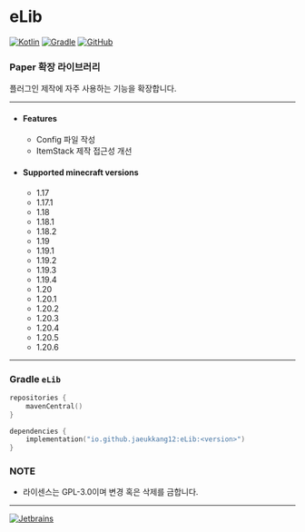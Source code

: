 # eLib

[![Kotlin](https://img.shields.io/badge/java-17-ED8B00.svg?logo=java)](https://www.azul.com/)
[![Gradle](https://img.shields.io/badge/gradle-8.3-02303A.svg?logo=gradle)](https://gradle.org)
[![GitHub](https://img.shields.io/github/license/monun/tap)](https://www.gnu.org/licenses/gpl-3.0.html)

### Paper 확장 라이브러리

플러그인 제작에 자주 사용하는 기능을 확장합니다.

---

* #### Features
    * Config 파일 작성
    * ItemStack 제작 접근성 개선

* #### Supported minecraft versions
    * 1.17
    * 1.17.1
    * 1.18
    * 1.18.1
    * 1.18.2
    * 1.19
    * 1.19.1
    * 1.19.2
    * 1.19.3
    * 1.19.4
    * 1.20
    * 1.20.1
    * 1.20.2
    * 1.20.3
    * 1.20.4
    * 1.20.5
    * 1.20.6

---

### Gradle `eLib`

```kotlin
repositories {
    mavenCentral()
}
```

```kotlin
dependencies {
    implementation("io.github.jaeukkang12:eLib:<version>")
}
```

### NOTE

* 라이센스는 GPL-3.0이며 변경 혹은 삭제를 금합니다.

---

[![Jetbrains](https://i.ibb.co/fp0CyZ7/jetbrains.png)](https://jb.gg/OpenSource)
